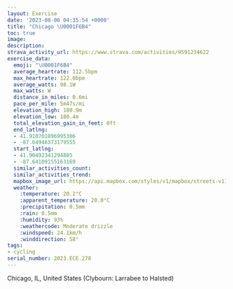 ```yaml
---
layout: Exercise
date: '2023-08-06 04:35:54 +0000'
title: "Chicago \U0001F6B4"
toc: true
image:
description:
strava_activity_url: https://www.strava.com/activities/9591234622
exercise_data:
  emoji: "\U0001F6B4"
  average_heartrate: 112.5bpm
  max_heartrate: 122.0bpm
  average_watts: 98.1W
  max_watts: W
  distance_in_miles: 0.6mi
  pace_per_mile: 5m47s/mi
  elevation_high: 180.9m
  elevation_low: 180.4m
  total_elevation_gain_in_feet: 0ft
  end_latlng:
  - 41.910701896995306
  - -87.64946373179555
  start_latlng:
  - 41.90492341294885
  - -87.64109155163169
  similar_activities_count:
  similar_activities_trend:
  mapbox_image_url: https://api.mapbox.com/styles/v1/mapbox/streets-v11/static/path-5+787af2-1.0(o%7Bw~Fvz%7CuOsS%7C%5B),pin-s-s+e5b22e(-87.64348,41.90664),pin-s-f+89ae00(-87.64811,41.909940000000006)/auto/800x800?access_token=pk.eyJ1Ijoiam9zaGJlY2ttYW4iLCJhIjoiY205eWR2aDd1MWZ6djJrbXc4a3M0bWZleiJ9.XiG9OWkNcZk2QzjJbxLB4A
  weather:
    :temperature: 20.2°C
    :apparent_temperature: 20.0°C
    :precipitation: 0.5mm
    :rain: 0.5mm
    :humidity: 93%
    :weathercode: Moderate drizzle
    :windspeed: 24.1km/h
    :winddirection: 58°
tags:
- cycling
serial_number: 2023.ECE.278
---
```

Chicago, IL, United States (Clybourn: Larrabee to Halsted)
